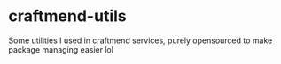 # craftmend-utils
Some utilities I used in craftmend services, purely opensourced to make package managing easier lol
